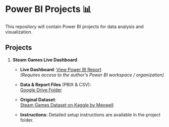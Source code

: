 # Power BI Projects 📊

This repository will contain Power BI projects for data analysis and visualization.

## Projects

1. **Steam Games Live Dashboard**  
   - **Live Dashboard**: [View Power BI Report](https://mateuszmachowina.github.io/power-bi/)  
_(Requires access to the author's Power BI workspace / organization)_

    - **Data & Report Files** (PBIX & CSV):  
[Google Drive Folder](https://drive.google.com/drive/folders/1Smgei-yGqcSntVgs0tvGWv3of1qJM29V?usp=sharing)

   - **Original Dataset**:  
[Steam Games Dataset on Kaggle by Mexwell](https://www.kaggle.com/datasets/mexwell/steamgames)

   - **Instructions**: Detailed setup instructions are available in the project folder.




